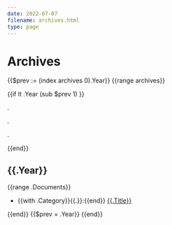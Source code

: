 ```yaml
---
date: 2022-07-07
filename: archives.html
type: page
---
```


# Archives

{{$prev := (index archives 0).Year}}
{{range archives}}

{{if lt .Year (sub $prev 1) }}

.

.

.

{{end}}

## {{.Year}}

{{range .Documents}}

- {{with .Category}}{{.}}:{{end}} [{{.Title}}]({{.Shortname}}.html)

{{end}}
{{$prev = .Year}}
{{end}}
